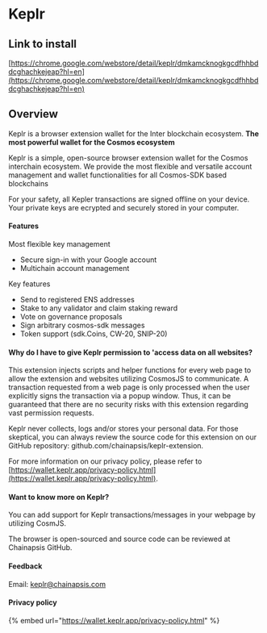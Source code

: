 # Keplr

## Link to install

[https://chrome.google.com/webstore/detail/keplr/dmkamcknogkgcdfhhbddcghachkejeap?hl=en](https://chrome.google.com/webstore/detail/keplr/dmkamcknogkgcdfhhbddcghachkejeap?hl=en)

## Overview

Keplr is a browser extension wallet for the Inter blockchain ecosystem.  **The most powerful wallet for the Cosmos ecosystem** 

Keplr is a simple, open-source browser extension wallet for the Cosmos interchain ecosystem. We provide the most flexible and versatile account management and wallet functionalities for all Cosmos-SDK based blockchains

For your safety, all Kepler transactions are signed offline on your device. Your private keys are ecrypted and securely stored in your computer.

#### Features

Most flexible key management

* Secure sign-in with your Google account
* Multichain account management

Key features

* Send to registered ENS addresses
* Stake to any validator and claim staking reward
* Vote on governance proposals
* Sign arbitrary cosmos-sdk messages
* Token support \(sdk.Coins, CW-20, SNIP-20\)

#### Why do I have to give Keplr permission to 'access data on all websites?

This extension injects scripts and helper functions for every web page to allow the extension and websites utilizing CosmosJS to communicate. A transaction requested from a web page is only processed when the user explicitly signs the transaction via a popup window. Thus, it can be guaranteed that there are no security risks with this extension regarding vast permission requests.

Keplr never collects, logs and/or stores your personal data. For those skeptical, you can always review the source code for this extension on our GitHub repository: github.com/chainapsis/keplr-extension.

For more information on our privacy policy, please refer to [https://wallet.keplr.app/privacy-policy.html](https://wallet.keplr.app/privacy-policy.html).

#### Want to know more on Keplr?

You can add support for Keplr transactions/messages in your webpage by utilizing CosmJS.

The browser is open-sourced and source code can be reviewed at Chainapsis GitHub.

#### Feedback

Email: keplr@chainapsis.com

#### Privacy policy

{% embed url="https://wallet.keplr.app/privacy-policy.html" %}



